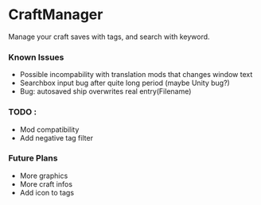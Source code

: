 # CraftManager
Manage your craft saves with tags, and search with keyword.



### Known Issues

- Possible incompability with translation mods that changes window text
- Searchbox input bug after quite long period (maybe Unity bug?)
- Bug: autosaved ship overwrites real entry(Filename)


### TODO :

- Mod compatibility
- Add negative tag filter

### Future Plans

- More graphics
- More craft infos
- Add icon to tags
